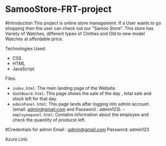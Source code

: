 # SamooStore-FRT-project
#Introduction
This project is online store management. If a User wants to go shopping then the user can check out our "Samoo Store". This store has Variety of Watches, different types of Clothes and Old to new model Watches at affordable price.

Technologies Used:
- CSS
- HTML
- JavaScript

Files:
- `index.html`: The main landing page of the Website.
- `dashBoard.html`: This page shows the sale of the day , total sale and stock left for that day.
- `adminPanel.html`: This page lands after logging into admin account.
 (email: admin@gmail.com and  Password : admin123).
-`employeepanel.html`: Contains information about the employee and check the quanitity of producst left.

#Credentials for admin
Email : admin@gmail.com
Password: admin123

Azure Link: 
